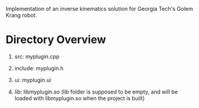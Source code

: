 Implementation of an inverse kinematics solution for Georgia Tech's Golem Krang robot.

Directory Overview
==================

 1. src: myplugin.cpp
 
 2. include: myplugin.h
 
 3. ui: myplugin.ui
 
 4. lib: libmyplugin.so (lib folder is supposed to be empty, and will be loaded with libmyplugin.so when the project is built)


